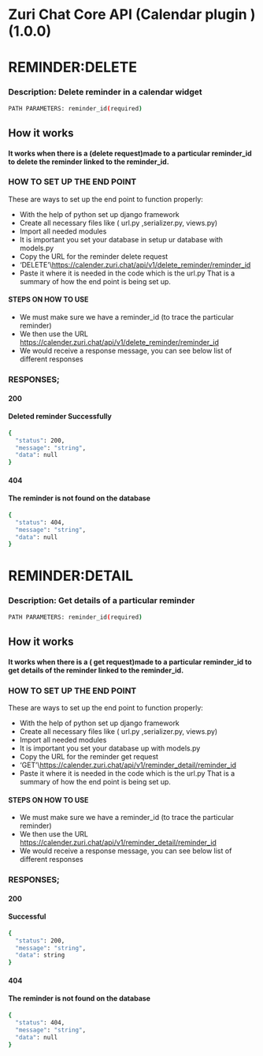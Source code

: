 # Zuri Chat Core API (Calendar plugin ) (1.0.0)




# REMINDER:DELETE
### Description: Delete reminder in a calendar widget
```sh
PATH PARAMETERS: reminder_id(required)
```



## How it works
####  It works when there is a (delete request)made to a particular reminder_id to delete the reminder linked to the reminder_id.

### HOW TO SET UP THE END POINT

These are ways to set up the end point to function properly:

- With the help of python set up django framework
- Create all necessary files like ( url.py  ,serializer.py, views.py)
- Import all needed modules
- It is important you set your database in setup ur database with models.py
- Copy the URL for the reminder delete request
-   ‘DELETE’\https://calender.zuri.chat/api/v1/delete_reminder/reminder_id
- Paste it where it is needed in the code which is  the url.py 
That is a summary of how the end point is being set up.


#### STEPS ON HOW TO USE 
- We must make sure we have a reminder_id (to trace the particular reminder)
-  We then use the URL 
https://calender.zuri.chat/api/v1/delete_reminder/reminder_id
- We would receive a response message, you can see below list of different  responses

### RESPONSES;
#### 200          
#### Deleted reminder Successfully

```sh
{
  "status": 200,
  "message": "string",
  "data": null
}

```


#### 404
#### The reminder is not found on the database

```sh
{
  "status": 404,
  "message": "string",
  "data": null
}

```










# REMINDER:DETAIL
### Description: Get details of a particular reminder
```sh
PATH PARAMETERS: reminder_id(required)
```



## How it works
####  It works when there is a ( get  request)made to a particular reminder_id to get details of the reminder linked to the reminder_id.

### HOW TO SET UP THE END POINT

These are ways to set up the end point to function properly:

- With the help of python set up django framework
- Create all necessary files like ( url.py  ,serializer.py, views.py)
- Import all needed modules
- It is important you set your database up with models.py
- Copy the URL for the reminder get request
-   ‘GET’\https://calender.zuri.chat/api/v1/reminder_detail/reminder_id
- Paste it where it is needed in the code which is  the url.py 
That is a summary of how the end point is being set up.


#### STEPS ON HOW TO USE 
- We must make sure we have a reminder_id (to trace the particular reminder)
-  We then use the URL 
https://calender.zuri.chat/api/v1/reminder_detail/reminder_id
- We would receive a response message, you can see below list of different  responses

### RESPONSES;
#### 200          
#### Successful

```sh
{
  "status": 200,
  "message": "string",
  "data": string
}

```


#### 404
#### The reminder is not found on the database

```sh
{
  "status": 404,
  "message": "string",
  "data": null
}

```










